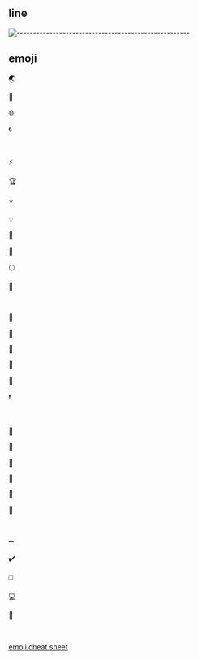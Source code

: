 <h2> line </h2>

![-----------------------------------------------------](https://raw.githubusercontent.com/andreasbm/readme/master/assets/lines/rainbow.png)



<h2> emoji </h2>

:earth_asia: 

:blue_book:

:globe_with_meridians:

:cyclone:

<br>


:zap: 

:trophy:

:star:

:bulb:

:crown:

:key:

:full_moon:

:crescent_moon:

<br>


:round_pushpin:

:pushpin:

:closed_book:

:apple:

:dart:

:exclamation:

<br>


:tea:

:green_apple:

:green_book:

:evergreen_tree:

:palm_tree:

:christmas_tree:

<br>


:heavy_minus_sign:

:heavy_check_mark:

:white_medium_square:

:computer:

:eyes:

<br>

[emoji cheat sheet](https://www.webfx.com/tools/emoji-cheat-sheet/)
